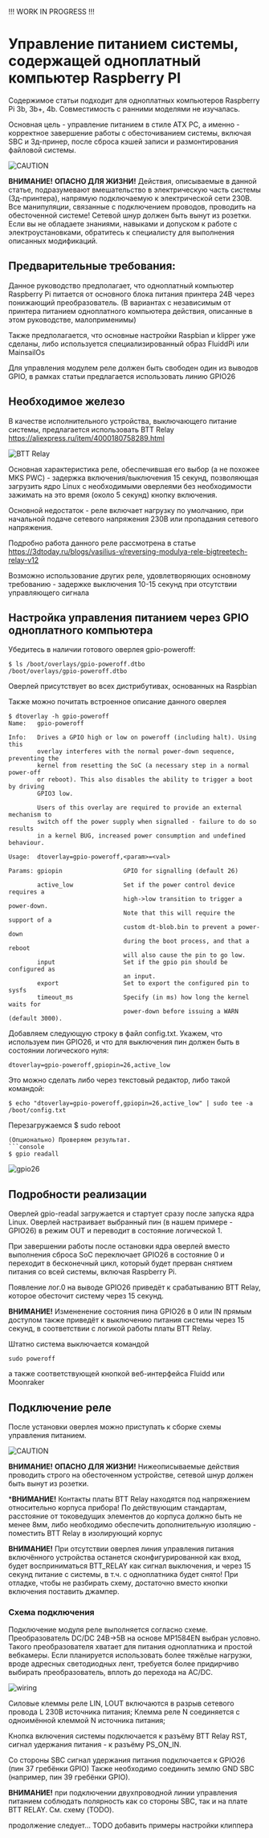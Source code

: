 !!! WORK IN PROGRESS !!!

# Управление питанием системы, содержащей одноплатный компьютер Raspberry PI

Содержимое статьи подходит для одноплатных компьютеров Raspberry Pi 3b, 3b+, 4b. Совместимость с ранними моделями не изучалась.

Основная цель - управление питанием в стиле ATX PC, а именно - корректное завершение работы с обесточиванием системы, включая SBC и 3д-принер, 
после сброса кэшей записи и размонтирования файловой системы.

![CAUTION](../images/highvoltage.png)

**ВНИМАНИЕ!** **ОПАСНО ДЛЯ ЖИЗНИ!** Действия, описываемые в данной статье, подразумевают вмешательство в электрическую часть системы (3д-принтера), 
напрямую подключаемую к электрической сети 230В. Все манипуляции, связанные с подключением проводов, проводить на обесточенной системе! 
Сетевой шнур должен быть вынут из розетки. Если вы не обладаете знаниями, навыками и допуском к работе с электроустановками, 
обратитесь к специалисту для выполнения описанных модификаций.

## Предварительные требования:

Данное руководство предполагает, что одноплатный компьютер Raspberry Pi питается от основного блока питания принтера 24В через понижающий преобразователь.
(В вариантах с независимым от принтера питанием одноплатного компьютера действия, описанные в этом руководстве, малоприменимы)

Также предполагается, что основные настройки Raspbian и klipper уже сделаны, либо используется специализированный образ FluiddPi или MainsailOs

Для управления модулем реле должен быть свободен один из выводов GPIO, в рамках статьи предлагается использовать линию GPIO26


## Необходимое железо

В качестве исполнительного устройства, выключающего питание системы, предлагается использовать BTT Relay https://aliexpress.ru/item/4000180758289.html

![BTT Relay](../images/btt_relay.png) 

Основная характеристика реле, обеспечившая его выбор (а не похожее MKS PWC) - задержка включения/выключения 15 секунд, позволяющая загрузить ядро Linux 
с необходимыми оверлеями без необходимости зажимать на это время (около 5 секунд) кнопку включения.

Основной недостаток - реле включает нагрузку по умолчанию, при начальной подаче сетевого напряжения 230В или пропадания сетевого напряжения.

Подробно работа данного реле рассмотрена в статье https://3dtoday.ru/blogs/vasilius-v/reversing-modulya-rele-bigtreetech-relay-v12

Возможно использование других реле, удовлетворяющих основному требованию - задержке выключения 10-15 секунд при отсутствии управляющего сигнала

## Настройка управления питанием через GPIO одноплатного компьютера

Убедитесь в наличии готового оверлея gpio-poweroff:
```console 
$ ls /boot/overlays/gpio-poweroff.dtbo
/boot/overlays/gpio-poweroff.dtbo
```
Оверлей присутствует во всех дистрибутивах, основанных на Raspbian

Также можно почитать встроенное описание данного оверлея
```console 
$ dtoverlay -h gpio-poweroff
Name:   gpio-poweroff

Info:   Drives a GPIO high or low on poweroff (including halt). Using this
        overlay interferes with the normal power-down sequence, preventing the
        kernel from resetting the SoC (a necessary step in a normal power-off
        or reboot). This also disables the ability to trigger a boot by driving
        GPIO3 low.

        Users of this overlay are required to provide an external mechanism to
        switch off the power supply when signalled - failure to do so results
        in a kernel BUG, increased power consumption and undefined behaviour.

Usage:  dtoverlay=gpio-poweroff,<param>=<val>

Params: gpiopin                 GPIO for signalling (default 26)

        active_low              Set if the power control device requires a
                                high->low transition to trigger a power-down.
                                Note that this will require the support of a
                                custom dt-blob.bin to prevent a power-down
                                during the boot process, and that a reboot
                                will also cause the pin to go low.
        input                   Set if the gpio pin should be configured as
                                an input.
        export                  Set to export the configured pin to sysfs
        timeout_ms              Specify (in ms) how long the kernel waits for
                                power-down before issuing a WARN (default 3000).
```

Добавляем следующую строку в файл config.txt. Укажем, что используем пин GPIO26, и что для выключения пин должен быть в состоянии логического нуля:
```
dtoverlay=gpio-poweroff,gpiopin=26,active_low
```

Это можно сделать либо через текстовый редактор, либо такой командой:
```console
$ echo "dtoverlay=gpio-poweroff,gpiopin=26,active_low" | sudo tee -a /boot/config.txt
```
Перезагружаемся
$ sudo reboot
```
(Опционально) Проверяем результат.
```console 
$ gpio readall
```
![gpio26](../images/gpio26.png) 


## Подробности реализации

Оверлей gpio-readal загружается и стартует сразу после запуска ядра Linux. Оверлей настраивает выбранный пин (в нашем примере - GPIO26) 
в режим OUT и переводит в состояние логической 1. 

При завершении работы после остановки ядра оверлей вместо выполнения сброса SoC переключает GPIO26 в состояние 0 и переходит в бесконечный цикл,
который будет прерван снятием питания со всей системы, включая Raspberry Pi.

Появление лог.0 на выводе GPIO26 приведёт к срабатыванию BTT Relay, которое обесточит систему через 15 секунд.


**ВНИМАНИЕ!** Измененение состояния пина GPIO26 в 0 или IN прямым доступом также приведёт к выключению питания системы через 15 секунд, 
в соответствии с логикой работы платы BTT Relay.


Штатно система выключается командой 
```console
sudo poweroff
```
а также соответствующей кнопкой веб-интерфейса Fluidd или Moonraker

## Подключение реле

После установки оверлея можно приступать к сборке схемы управления питанием.

![CAUTION](../images/highvoltage.png) 

**ВНИМАНИЕ!** **ОПАСНО ДЛЯ ЖИЗНИ!** Нижеописываемые действия проводить строго на обесточенном устройстве, сетевой шнур должен быть вынут из розетки.

***ВНИМАНИЕ!** Контакты платы BTT Relay находятся под напряжением относительно корпуса прибора! По действующим стандартам, расстояние от токоведущих элементов до корпуса должно быть не менее 8мм, либо необходимо обеспечить дополнительную изоляцию - поместить BTT Relay в изолирующий корпус

**ВНИМАНИЕ!** При отсутствии оверлея линия управления питания включённого устройства останется сконфигурированной как вход, будет восприниматься BTT_RELAY как сигнал выключения, и через 15 секунд питание с системы, в т.ч. с одноплатника будет снято! При отладке, чтобы не разбирать схему, достаточно вместо кнопки включения поставить джампер.

### Схема подключения
Подключение модуля реле выполняется согласно схеме. Преобразователь DC/DC 24В->5В на основе MP1584EN выбран условно. Такого преобразователя хватает для питания одноплатника и простой вебкамеры. Если планируется использовать более тяжёлые нагрузки, вроде адресных светодиодных лент, требуется более придирчиво выбирать преобразователь, вплоть до перехода на AC/DC.

![wiring](../images/wiring-rpi.png)

Силовые клеммы реле LIN, LOUT включаются в разрыв сетевого провода L 230В источника питания;
Клемма реле N соединяется с одноимённой клеммой N источника питания;

Кнопка включения системы подключается к разъёму BTT Relay RST, сигнал удержания питания - к разъёму PS_ON_IN.

Со стороны SBC сигнал удержания питания подключается к GPIO26 (пин 37 гребёнки GPIO)
Также необходимо соединить землю GND SBC (например, пин 39 гребёнки GPIO).

**ВНИМАНИЕ!** при подключении двухпроводной линии управления питанием соблюдать полярность как со стороны SBC, так и на плате BTT RELAY. См. схему (TODO).


продолжение следует...
TODO добавить примеры настройки клиппера


